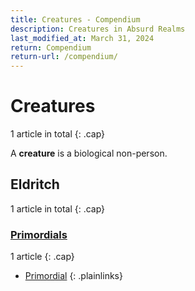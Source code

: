 ```yaml
---
title: Creatures - Compendium
description: Creatures in Absurd Realms
last_modified_at: March 31, 2024
return: Compendium
return-url: /compendium/
---
```


# Creatures
1 article in total
{: .cap}

A **creature** is a biological non-person.

## Eldritch
1 article in total
{: .cap}

### [Primordials](/compendium/life/primordials/)
1 article
{: .cap}

- [Primordial](/compendium/creatures/primordial/)
{: .plainlinks}